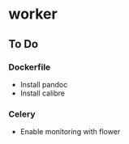 # worker

## To Do

### Dockerfile

* Install pandoc
* Install calibre

### Celery

* Enable monitoring with flower